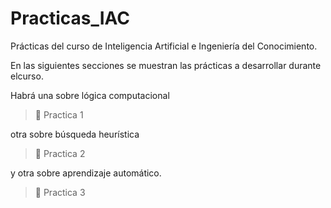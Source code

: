 # Practicas_IAC

Prácticas del curso de Inteligencia Artificial e Ingeniería del Conocimiento.

En las siguientes secciones se muestran las prácticas a desarrollar durante elcurso.

Habrá una sobre lógica computacional

> 📁 Practica 1

otra sobre búsqueda heurística

> 📁 Practica 2

y otra sobre aprendizaje automático.

> 📁 Practica 3
